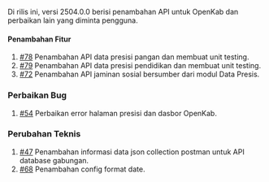 Di rilis ini, versi 2504.0.0 berisi penambahan API untuk OpenKab dan perbaikan lain yang diminta pengguna.

#### Penambahan Fitur

1. [#78](https://github.com/OpenSID/API-Database-Gabungan/issues/78) Penambahan API data presisi pangan dan membuat unit testing.
2. [#79](https://github.com/OpenSID/API-Database-Gabungan/issues/79) Penambahan API data presisi pendidikan dan membuat unit testing.
3. [#72](https://github.com/OpenSID/API-Database-Gabungan/issues/72) Penambahan API jaminan sosial bersumber dari modul Data Presis.

### Perbaikan Bug

1. [#54](https://github.com/OpenSID/API-Database-Gabungan/issues/54) Perbaikan error halaman presisi dan dasbor OpenKab.

### Perubahan Teknis

1. [#47](https://github.com/OpenSID/API-Database-Gabungan/issues/47) Penambahan informasi data json collection postman untuk API database gabungan.
2. [#68](https://github.com/OpenSID/API-Database-Gabungan/issues/68) Penambahan config format date. 